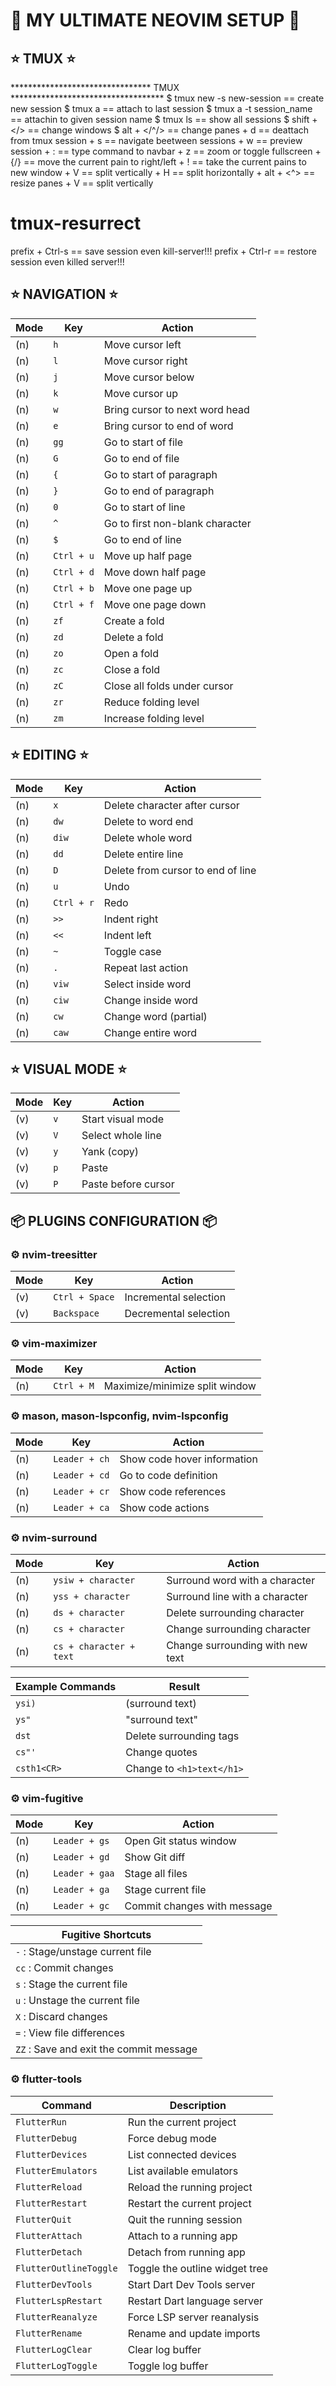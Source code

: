 # 🚀 MY ULTIMATE NEOVIM SETUP 🚀

## ⭐ TMUX ⭐
******************************** TMUX ***********************************
$ tmux new -s new-session == create new session
$ tmux a == attach to last session
$ tmux a -t session_name == attachin to given session name
$ tmux ls == show all sessions
$ shift + </> == change windows
$ alt + </^/> == change panes
<prefix> + d == deattach from tmux session
<prefix> + s == navigate beetween sessions
<prefix> + w == preview session
<prefix> + : == type command to navbar
<prefix> + z == zoom or toggle fullscreen
<prefix> + {/} == move the current pain to right/left
<prefix> + ! == take the current pains to new window
<prefix> + V == split vertically 
<prefix> + H == split horizontally
<prefix> + alt + <^> == resize panes
<prefix> + V == split vertically
# tmux-resurrect
prefix + Ctrl-s == save session even kill-server!!!
prefix + Ctrl-r == restore session even killed server!!!

## ⭐ NAVIGATION ⭐

| Mode | Key        | Action                          |
| ---- | ---------- | ------------------------------- |
| (n)  | `h`        | Move cursor left                |
| (n)  | `l`        | Move cursor right               |
| (n)  | `j`        | Move cursor below               |
| (n)  | `k`        | Move cursor up                  |
| (n)  | `w`        | Bring cursor to next word head  |
| (n)  | `e`        | Bring cursor to end of word     |
| (n)  | `gg`       | Go to start of file             |
| (n)  | `G`        | Go to end of file               |
| (n)  | `{`        | Go to start of paragraph        |
| (n)  | `}`        | Go to end of paragraph          |
| (n)  | `0`        | Go to start of line             |
| (n)  | `^`        | Go to first non-blank character |
| (n)  | `$`        | Go to end of line               |
| (n)  | `Ctrl + u` | Move up half page               |
| (n)  | `Ctrl + d` | Move down half page             |
| (n)  | `Ctrl + b` | Move one page up                |
| (n)  | `Ctrl + f` | Move one page down              |
| (n)  | `zf`       | Create a fold                   |
| (n)  | `zd`       | Delete a fold                   |
| (n)  | `zo`       | Open a fold                     |
| (n)  | `zc`       | Close a fold                    |
| (n)  | `zC`       | Close all folds under cursor    |
| (n)  | `zr`       | Reduce folding level            |
| (n)  | `zm`       | Increase folding level          |

## ⭐ EDITING ⭐

| Mode | Key        | Action                            |
| ---- | ---------- | --------------------------------- |
| (n)  | `x`        | Delete character after cursor     |
| (n)  | `dw`       | Delete to word end                |
| (n)  | `diw`      | Delete whole word                 |
| (n)  | `dd`       | Delete entire line                |
| (n)  | `D`        | Delete from cursor to end of line |
| (n)  | `u`        | Undo                              |
| (n)  | `Ctrl + r` | Redo                              |
| (n)  | `>>`       | Indent right                      |
| (n)  | `<<`       | Indent left                       |
| (n)  | `~`        | Toggle case                       |
| (n)  | `.`        | Repeat last action                |
| (n)  | `viw`      | Select inside word                |
| (n)  | `ciw`      | Change inside word                |
| (n)  | `cw`       | Change word (partial)             |
| (n)  | `caw`      | Change entire word                |

## ⭐ VISUAL MODE ⭐

| Mode | Key | Action              |
| ---- | --- | ------------------- |
| (v)  | `v` | Start visual mode   |
| (v)  | `V` | Select whole line   |
| (v)  | `y` | Yank (copy)         |
| (v)  | `p` | Paste               |
| (v)  | `P` | Paste before cursor |

## 📦 PLUGINS CONFIGURATION 📦

### ⚙️ nvim-treesitter

| Mode | Key            | Action                |
| ---- | -------------- | --------------------- |
| (v)  | `Ctrl + Space` | Incremental selection |
| (v)  | `Backspace`    | Decremental selection |

### ⚙️ vim-maximizer

| Mode | Key        | Action                         |
| ---- | ---------- | ------------------------------ |
| (n)  | `Ctrl + M` | Maximize/minimize split window |

### ⚙️ mason, mason-lspconfig, nvim-lspconfig

| Mode | Key           | Action                      |
| ---- | ------------- | --------------------------- |
| (n)  | `Leader + ch` | Show code hover information |
| (n)  | `Leader + cd` | Go to code definition       |
| (n)  | `Leader + cr` | Show code references        |
| (n)  | `Leader + ca` | Show code actions           |

### ⚙️ nvim-surround

| Mode | Key                     | Action                           |
| ---- | ----------------------- | -------------------------------- |
| (n)  | `ysiw + character`      | Surround word with a character   |
| (n)  | `yss + character`       | Surround line with a character   |
| (n)  | `ds + character`        | Delete surrounding character     |
| (n)  | `cs + character`        | Change surrounding character     |
| (n)  | `cs + character + text` | Change surrounding with new text |

| Example Commands               | Result                          |
| ------------------------------ | ------------------------------- |
| `ysi)`                         | (surround text)                |
| `ys"`                         | "surround text"               |
| `dst`                          | Delete surrounding tags         |
| `cs"'`                        | Change quotes                  |
| `csth1<CR>`                    | Change to `<h1>text</h1>`      |

### ⚙️ vim-fugitive

| Mode | Key            | Action                      |
| ---- | -------------- | --------------------------- |
| (n)  | `Leader + gs`  | Open Git status window      |
| (n)  | `Leader + gd`  | Show Git diff               |
| (n)  | `Leader + gaa` | Stage all files             |
| (n)  | `Leader + ga`  | Stage current file          |
| (n)  | `Leader + gc`  | Commit changes with message |

| Fugitive Shortcuts                      |
| --------------------------------------- |
| `-` : Stage/unstage current file        |
| `cc` : Commit changes                   |
| `s` : Stage the current file            |
| `u` : Unstage the current file          |
| `X` : Discard changes                   |
| `=` : View file differences             |
| `ZZ` : Save and exit the commit message |

### ⚙️ flutter-tools

| Command                  | Description                              |
| ------------------------ | ---------------------------------------- |
| `FlutterRun`            | Run the current project                  |
| `FlutterDebug`          | Force debug mode                         |
| `FlutterDevices`        | List connected devices                   |
| `FlutterEmulators`      | List available emulators                 |
| `FlutterReload`         | Reload the running project               |
| `FlutterRestart`        | Restart the current project              |
| `FlutterQuit`           | Quit the running session                 |
| `FlutterAttach`         | Attach to a running app                  |
| `FlutterDetach`         | Detach from running app                  |
| `FlutterOutlineToggle`  | Toggle the outline widget tree           |
| `FlutterDevTools`       | Start Dart Dev Tools server              |
| `FlutterLspRestart`     | Restart Dart language server             |
| `FlutterReanalyze`      | Force LSP server reanalysis              |
| `FlutterRename`         | Rename and update imports                |
| `FlutterLogClear`       | Clear log buffer                         |
| `FlutterLogToggle`      | Toggle log buffer                        |
